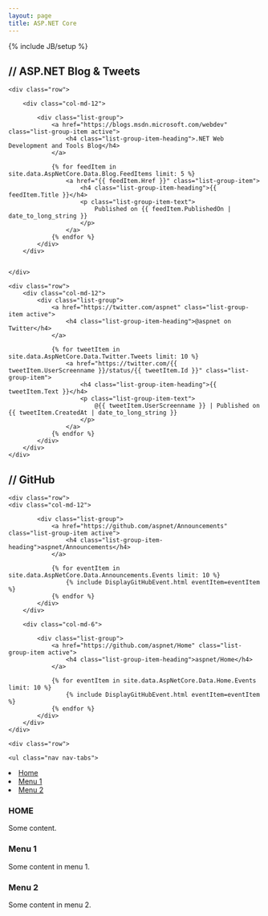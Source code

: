 ```yaml
---
layout: page
title: ASP.NET Core
---
```

{% include JB/setup %}

<section>
    <h2><strong>//</strong> ASP.NET Blog &amp; Tweets</h2>

    <div class="row">

        <div class="col-md-12">

            <div class="list-group">
                <a href="https://blogs.msdn.microsoft.com/webdev" class="list-group-item active">
                    <h4 class="list-group-item-heading">.NET Web Development and Tools Blog</h4>
                </a>
				
				{% for feedItem in site.data.AspNetCore.Data.Blog.FeedItems limit: 5 %}
					<a href="{{ feedItem.Href }}" class="list-group-item">
                        <h4 class="list-group-item-heading">{{ feedItem.Title }}</h4>
                        <p class="list-group-item-text">
                            Published on {{ feedItem.PublishedOn | date_to_long_string }}
                        </p>
                    </a>
				{% endfor %}
            </div>
        </div>
		
		
    </div>
	
	<div class="row"> 
        <div class="col-md-12">
            <div class="list-group">
                <a href="https://twitter.com/aspnet" class="list-group-item active">
                    <h4 class="list-group-item-heading">@aspnet on Twitter</h4>
                </a>
				
				{% for tweetItem in site.data.AspNetCore.Data.Twitter.Tweets limit: 10 %}
					<a href="https://twitter.com/{{ tweetItem.UserScreenname }}/status/{{ tweetItem.Id }}" class="list-group-item">
                        <h4 class="list-group-item-heading">{{ tweetItem.Text }}</h4>
                        <p class="list-group-item-text">
                            @{{ tweetItem.UserScreenname }} | Published on {{ tweetItem.CreatedAt | date_to_long_string }}
                        </p>
                    </a>
				{% endfor %}
            </div>
        </div>
	</div>
	
</section>

<section>
    <h2><strong>//</strong> GitHub</h2>

	<div class="row">
	<div class="col-md-12">

            <div class="list-group">
                <a href="https://github.com/aspnet/Announcements" class="list-group-item active">
                    <h4 class="list-group-item-heading">aspnet/Announcements</h4>
                </a>
				
				{% for eventItem in site.data.AspNetCore.Data.Announcements.Events limit: 10 %}
					{% include DisplayGitHubEvent.html eventItem=eventItem %}
				{% endfor %}
			</div>
        </div>
		
		<div class="col-md-6">

            <div class="list-group">
                <a href="https://github.com/aspnet/Home" class="list-group-item active">
                    <h4 class="list-group-item-heading">aspnet/Home</h4>
                </a>
				
				{% for eventItem in site.data.AspNetCore.Data.Home.Events limit: 10 %}
					{% include DisplayGitHubEvent.html eventItem=eventItem %}
				{% endfor %}
			</div>
        </div>
	</div>
	
    <div class="row">
	
	<ul class="nav nav-tabs">
  <li class="active"><a data-toggle="tab" href="#home">Home</a></li>
  <li><a data-toggle="tab" href="#menu1">Menu 1</a></li>
  <li><a data-toggle="tab" href="#menu2">Menu 2</a></li>
</ul>

<div class="tab-content">
  <div id="home" class="tab-pane fade in active">
    <h3>HOME</h3>
    <p>Some content.</p>
  </div>
  <div id="menu1" class="tab-pane fade">
    <h3>Menu 1</h3>
    <p>Some content in menu 1.</p>
  </div>
  <div id="menu2" class="tab-pane fade">
    <h3>Menu 2</h3>
    <p>Some content in menu 2.</p>
  </div>
</div>
    </div>
</section>










